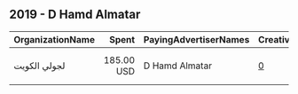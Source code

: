## 2019 - D Hamd Almatar 
|OrganizationName|Spent|PayingAdvertiserNames|CreativeUrls|Impressions|Genders|AgeBrackets|CountryCodes|BillingAddresses|CandidateBallotInformation|
|:---|---:|:---|:---|---:|:---|:---|:---|:---|:---|
|لجولي الكويت|185.00 USD|D Hamd Almatar|[0](https://www.snap.com/political-ads/asset/3b35417b99ff4a5d30dbe89f6146968965bc71fd387bf371f480dad6a075bf07?mediaType=mp4)|100,718||20+|kuwait|"kuwait sabah alahmd,sbah alahmd,50604,KW"||
